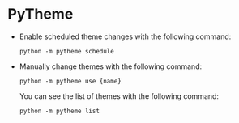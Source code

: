 # PyTheme

- Enable scheduled theme changes with the following command:
  ```
  python -m pytheme schedule
  ```
- Manually change themes with the following command:
  ```
  python -m pytheme use {name}
  ```
  You can see the list of themes with the following command:
  ```
  python -m pytheme list
  ```
